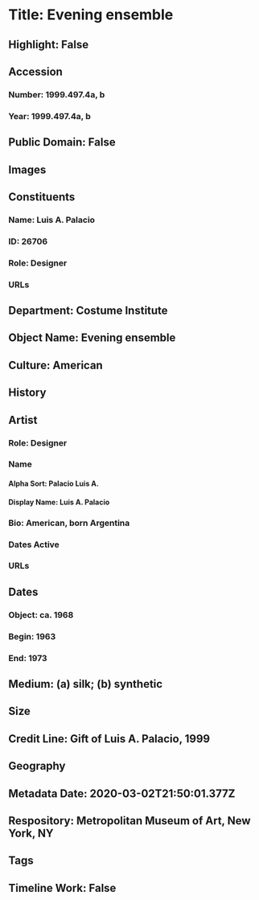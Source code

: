 # Title: Evening ensemble
## Highlight: False
## Accession
### Number: 1999.497.4a, b
### Year: 1999.497.4a, b
## Public Domain: False
## Images
## Constituents
### Name: Luis A. Palacio
### ID: 26706
### Role: Designer
### URLs
## Department: Costume Institute
## Object Name: Evening ensemble
## Culture: American
## History
## Artist
### Role: Designer
### Name
#### Alpha Sort: Palacio Luis A.
#### Display Name: Luis A. Palacio
### Bio: American, born Argentina
### Dates Active
### URLs
## Dates
### Object: ca. 1968
### Begin: 1963
### End: 1973
## Medium: (a) silk; (b) synthetic
## Size
## Credit Line: Gift of Luis A. Palacio, 1999
## Geography
## Metadata Date: 2020-03-02T21:50:01.377Z
## Respository: Metropolitan Museum of Art, New York, NY
## Tags
## Timeline Work: False